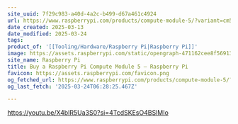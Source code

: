 ```yaml
---
site_uuid: 7f29c983-a40d-4a2c-b499-d67a461c4924
url: https://www.raspberrypi.com/products/compute-module-5/?variant=cm5-104032
date_created: 2025-03-13
date_modified: 2025-03-24
tags: 
product_of: '[[Tooling/Hardware/Raspberry Pi|Raspberry Pi]]'
image: https://assets.raspberrypi.com/static/opengraph-471162cee8f56913d428717d59609d55.png
site_name: Raspberry Pi
title: Buy a Raspberry Pi Compute Module 5 – Raspberry Pi
favicon: https://assets.raspberrypi.com/favicon.png
og_fetched_url: https://www.raspberrypi.com/products/compute-module-5/?variant=cm5-104032
og_last_fetch: '2025-03-24T06:28:25.467Z'

---
```

https://youtu.be/X4blR5Ua3S0?si=4TcdSKEsO4BSlMIo
